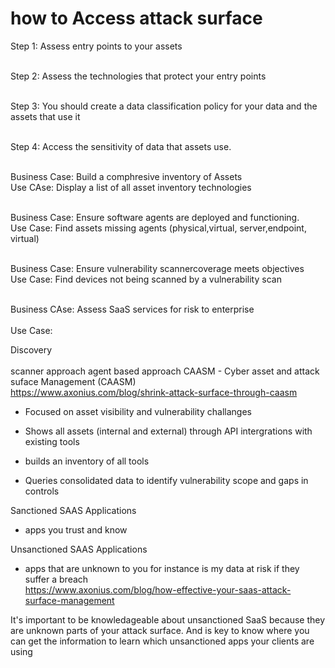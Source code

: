 # how to Access attack surface

Step 1: Assess entry points to your assets<br><br>

Step 2: Assess the technologies that protect your entry points<br><br>

Step 3: You should create a data classification policy for your data and the assets that use it<br><br>

Step 4: Access the sensitivity of data that assets use.<br><br>

Business Case: Build a comphresive inventory of Assets<br>
Use CAse: Display a list of all asset inventory technologies <br><br>

Business Case: Ensure software agents are deployed and functioning.<br>
Use Case: Find assets missing agents (physical,virtual, server,endpoint, virtual)<br><br>

Business Case: Ensure vulnerability scannercoverage meets objectives<br>
Use Case: Find devices not being scanned by a vulnerability scan<br><br>

Business CAse: Assess SaaS services for risk to enterprise<br><br>
Use Case: <br>

Discovery<br><br>
scanner approach
agent based approach
CAASM - Cyber asset and attack suface Management (CAASM)<br>
https://www.axonius.com/blog/shrink-attack-surface-through-caasm
- Focused on asset visibility and vulnerability challanges

- Shows all assets (internal and external) through API intergrations with existing tools
 - builds an inventory of all tools
 - Queries consolidated data to identify vulnerability scope and gaps in controls


Sanctioned SAAS Applications
- apps you trust and know 

Unsanctioned SAAS Applications
- apps that are unknown to you for instance is my data at risk if they suffer a breach<br>
https://www.axonius.com/blog/how-effective-your-saas-attack-surface-management

It's important to be knowledageable about unsanctioned SaaS because they are unknown parts of your attack surface. And is key to know where you can get the information to learn which unsanctioned apps your clients are using<br>
